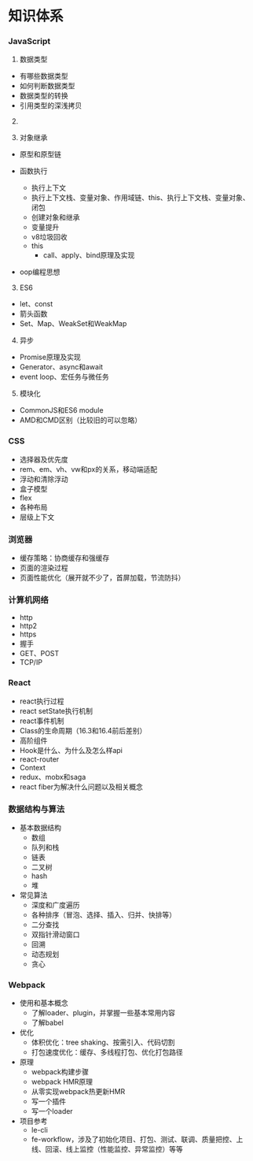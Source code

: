 # 知识体系

### JavaScript

1. 数据类型
  - 有哪些数据类型
  - 如何判断数据类型
  - 数据类型的转换
  - 引用类型的深浅拷贝









2. 

2. 对象继承

  - 原型和原型链

  - 函数执行

    - 执行上下文
    - 执行上下文栈、变量对象、作用域链、this、执行上下文栈、变量对象、闭包
    - 创建对象和继承
    - 变量提升
    - v8垃圾回收
    - this
      - call、apply、bind原理及实现

  - oop编程思想

3. ES6
  - let、const
  - 箭头函数
  - Set、Map、WeakSet和WeakMap

4. 异步
  - Promise原理及实现
  - Generator、async和await
  - event loop、宏任务与微任务

5. 模块化
  - CommonJS和ES6 module
  - AMD和CMD区别（比较旧的可以忽略）

### CSS

- 选择器及优先度
- rem、em、vh、vw和px的关系，移动端适配
- 浮动和清除浮动
- 盒子模型
- flex
- 各种布局
- 层级上下文

### 浏览器

- 缓存策略：协商缓存和强缓存
- 页面的渲染过程
- 页面性能优化（展开就不少了，首屏加载，节流防抖）

### 计算机网络

- http
- http2
- https
- 握手
- GET、POST
- TCP/IP

### React

- react执行过程
- react setState执行机制
- react事件机制
- Class的生命周期（16.3和16.4前后差别）
- 高阶组件
- Hook是什么、为什么及怎么样api
- react-router
- Context
- redux、mobx和saga
- react fiber为解决什么问题以及相关概念

### 数据结构与算法

- 基本数据结构
  - 数组
  - 队列和栈
  - 链表
  - 二叉树
  - hash
  - 堆
- 常见算法
  - 深度和广度遍历
  - 各种排序（冒泡、选择、插入、归并、快排等）
  - 二分查找
  - 双指针滑动窗口
  - 回溯
  - 动态规划
  - 贪心

### Webpack

- 使用和基本概念
  - 了解loader、plugin，并掌握一些基本常用内容
  - 了解babel
- 优化
  - 体积优化：tree shaking、按需引入、代码切割
  - 打包速度优化：缓存、多线程打包、优化打包路径
- 原理
  - webpack构建步骤
  - webpack HMR原理
  - 从零实现webpack热更新HMR
  - 写一个插件
  - 写一个loader
- 项目参考
  - le-cli
  - fe-workflow，涉及了初始化项目、打包、测试、联调、质量把控、上线、回滚、线上监控（性能监控、异常监控）等等